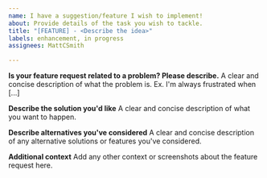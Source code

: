```yaml
---
name: I have a suggestion/feature I wish to implement!
about: Provide details of the task you wish to tackle.
title: "[FEATURE] - <Describe the idea>"
labels: enhancement, in progress
assignees: MattCSmith

---
```


**Is your feature request related to a problem? Please describe.**
A clear and concise description of what the problem is. Ex. I'm always frustrated when [...]

**Describe the solution you'd like**
A clear and concise description of what you want to happen.

**Describe alternatives you've considered**
A clear and concise description of any alternative solutions or features you've considered.

**Additional context**
Add any other context or screenshots about the feature request here.
